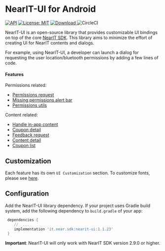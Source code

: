 # NearIT-UI for Android

[![API](https://img.shields.io/badge/API-15%2B-blue.svg?style=flat)](https://developer.android.com/about/dashboards/index.html#Platform) [![License: MIT](https://img.shields.io/badge/License-MIT-green.svg)](https://opensource.org/licenses/MIT)
[![Download](https://api.bintray.com/packages/nearit/NearIT-Android-SDK/it.near.sdk%3Anearit-ui/images/download.svg) ](https://bintray.com/nearit/NearIT-Android-SDK/it.near.sdk%3Anearit-ui/_latestVersion)
![CircleCI](https://circleci.com/gh/nearit/Android-UI-Bindings.svg?style=svg)

NearIT-UI is an open-source library that provides customizable UI bindings on top of the core [NearIT SDK](https://github.com/nearit/Android-SDK).
This library aims to minimize the effort of creating UI for NearIT contents and dialogs.

For example, using NearIT-UI, a developer can launch a dialog for requesting the user location/bluetooth permissions by adding a few lines of code.

#### Features
Permissions related:
- [Permissions request](docs/PERMISSIONS.md)
- [Missing permissions alert bar](docs/PERMISSIONBAR.md)
- [Permissions utils](docs/PERMISSIONS_UTILS.md)

Content related:
- [Handle in-app content](docs/NOTIFICATIONS.md)
- [Coupon detail](docs/COUPON.md)
- [Feedback request](docs/FEEDBACK.md)
- [Content detail](docs/CONTENT.md)
- [Coupon list](docs/COUPON_LIST.md)

## Customization
Each feature has its own `UI Customization` section. To customize fonts, please see [here](docs/FONTS.md).

## Configuration
Add the NearIT-UI library dependency. If your project uses Gradle build system, add the following dependency to `build.gradle` of your app:

```groovy
 dependencies {
    //  ...
    implementation 'it.near.sdk:nearit-ui:1.1.23'
 }
```

**Important**: NearIT-UI will only work with NearIT SDK version 2.9.0 or higher.